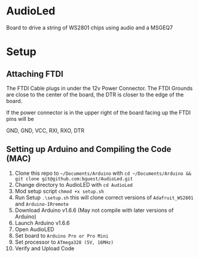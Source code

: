 # AudioLed
Board to drive a string of WS2801 chips using audio and a MSGEQ7

# Setup

## Attaching FTDI
The FTDI Cable plugs in under the 12v Power Connector. The FTDI Grounds are close to the center of
the board, the DTR is closer to the edge of the board.

If the power connector is in the upper right of the board facing up the FTDI pins will be

GND, GND, VCC, RXI, RXO, DTR

## Setting up Arduino and Compiling the Code (MAC)

1. Clone this repo to `~/Documents/Arduino` with `cd ~/Documents/Arduino && git clone git@github.com:bguest/AudioLed.git`
2. Change directory to AudioLED with `cd AudioLed`
3. Mod setup script `chmod +x setup.sh`
4. Run Setup `.\setup.sh` this will clone correct versions of `Adafruit_WS2801` and `Arduino-IRremote`
5. Download Arduino v1.6.6 (May not compile with later versions of Arduino)
6. Launch Arduino v1.6.6
7. Open AudioLED
8. Set board to `Arduino Pro or Pro Mini`
9. Set processor to `ATmega328 (5V, 16MHz)`
10. Verify and Upload Code
